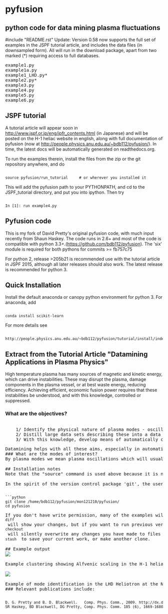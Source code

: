 # pyfusion
## python code for data mining plasma fluctuations

#include "README.rst"
Update: Version 0.58 now supports the full set of examples in the JSPF tutorial article, and includes the data files (in downsampled form).  All will run in the download package, apart from two marked (*) requiring access to full databases.

<pre>
example1.py
example1a.py
example1_LHD.py*
example2.py*
example3.py
example4.py
example5.py
example6.py
</pre>

## JSPF tutorial
A tutorial article will appear soon in http://www.jspf.or.jp/eng/jpfr_contents.html (in Japanese) and will be posted on the H-1 heliac website in english, along with full documentation of pyfusion (now at http://people.physics.anu.edu.au/~bdb112/pyfusion/).  In time, the latest docs will be automatically generated on readthedocs.org.

To run the examples therein, install the files from the zip or the git repository anywhere, and do
<pre><code>
source pyfusion/run_tutorial     # or wherever you installed it
</code></pre>
This will add the pyfusion path to your PYTHONPATH, and cd to the JSPF_tutorial directory, and put you into ipython.  Then try
<pre><code>
In [1]: run example4.py
</code></pre>

## Pyfusion code
This is my fork of David Pretty's original pyfusion code, with much input 
recently from Shaun Haskey.  The code runs in 2.6+ and most of the code is compatible with python 3.3+.(https://github.com/bdb112/pyfusion).   The 'six' module is required for both pythons for commits >= fb757c75 

For python 2, release >205b21 is recommended use with the tutorial article in JSPF 2015, although all later releases should also work.
The latest release is recommended for python 3.  

## Quick Installation
Install the default anaconda or canopy python environment for python 3.  For anaconda, add
<pre><code>
conda install scikit-learn
</code></pre>

For more details see
<pre><code>
http://people.physics.anu.edu.au/~bdb112/pyfusion/tutorial/install/index.html
</code></pre>



## Extract from the Tutorial Article "Datamining Applications in Plasma Physics"
High temperature plasma has many sources of magnetic and kinetic energy, which can drive instabilities.  These may disrupt the plasma, damage components in the plasma vessel, or at best waste energy, reducing efficiency.  Achieving efficient, economic fusion power requires that these instabilities be understood, and with this knowledge, controlled or suppressed.
### What are the objectives?
<pre><list>
	1/ Identify the physical nature of plasma modes - oscillations or fluctuations
	2/ Distill large data sets describing these into a data base of a manageable size.
	3/ With this knowledge, develop means of automatically classifying and identifying these modes.
</list><pre>
Datamining helps with all these aims, especially in automating the process.  This enables the use of large datasets from the entire operational life of many plasma confinement devices, well beyond the capability of analysis by hand.  Ultimately this will enable near real-time identification of modes for control and feedback.
### What are the modes of interest?
By plasma modes we mean plasma oscillations which will usually be incoherent to some extent , because plasma parameters such as density vary in time and in space.  If we can measure the frequency, and its dependence on plasma parameters, we can have some idea of the plasma wave associated with it.  It is better still if we can learn something about the wavelength, or more generally the k vector, so we can in essence measure a point on the dispersion relation of the underlying wave.  Typical modes are drift wave oscillations and Alfvén instabilities. Modes may be driven for example by ideal or resistive MHD instabilities, or by transfer of energy from fast particles, especially if the particle velocity is related to the wave velocity such that a resonant interaction occurs.  The extraction of wavelength information implies the existence of more than one channel of data, so this paper is focussed on analysis of multi-channel time-series data.  

## Installation notes
Note that the "source" command is used above because it is necessary to set some environment variables, and simply running a script will not - any environemnt changes are discarded.  Also, although these examples work with straight python, ipython is recommended because of the ease of inspectin variable, debugging, and recalling history.  Features include the use of ? for help informatin and tabbing to see possible completions.  More advanved features can be enabled by settings in ~/ipython/profile_default/ipython_config.py, such as automatically supplying parentheses, automatically reloading imported modules if they are edited.

In the spirit of the version control package 'git', the user is encouraged to work in the source directory structure.  If git is used, the source files are safe, and you can easily see the changes you have made.  This requires that the user has write permission ford this directory, which happens by default if you clone the repository.  
<pre><code>
```python
git clone /home/bdb112/pyfusion/mon121210/pyfusion/
cd pyfusion
</code><pre>
If you don't have write permission, many of the examples will not complete.  <code>git diff </code> will show your changes, but if you want to run previous versions, casual users of git should note that <code>git checkout </code> will silently overwrite any changes you have made to files that came from the repository, so you should use <code>git stash </code> to save your current work, or make another clone.

## Example output
<a href="" target="_blank"><img src="pyfusion/6_good_clusters_CPC.png"/></a>

Example clustering showing Alfvenic scaling in the H-1 heliac.

<a href="" target="_blank"><img src="pyfusion/65139_N_mode_id_new.png"/></a>

Example of mode identification in the LHD Heliotron at the National Institute of Fusion Science, Toki.
### Relevant publications include:
<pre><list><small>
D. G. Pretty and B. D. Blackwell.   Comp. Phys. Comm., 2009. http://dx.doi.org/10.1016/j.cpc.2009.05.003 and thesis 
SR Haskey, BD Blackwell, DG Pretty, Comp. Phys. Comm. 185 (6), 1669-1680, http://dx.doi.org/10.1016/j.cpc.2014.03.008 and thesis
</small></list></pre>

